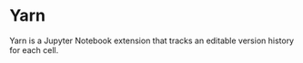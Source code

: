 # Yarn

Yarn is a Jupyter Notebook extension that tracks an editable version history for each cell.

[](img/yarn.gif)

